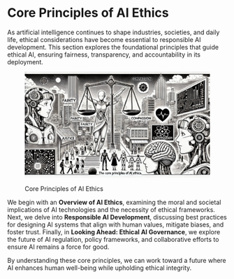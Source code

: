 # Core Principles of AI Ethics

As artificial intelligence continues to shape industries, societies, and daily life, ethical considerations have become essential to responsible AI development. This section explores the foundational principles that guide ethical AI, ensuring fairness, transparency, and accountability in its deployment.

<div align="left"><figure><img src="../../.gitbook/assets/a-core-principles-of-ai-ethics-min.png" alt="" width="563"><figcaption><p>Core Principles of AI Ethics</p></figcaption></figure></div>

We begin with an **Overview of AI Ethics**, examining the moral and societal implications of AI technologies and the necessity of ethical frameworks. Next, we delve into **Responsible AI Development**, discussing best practices for designing AI systems that align with human values, mitigate biases, and foster trust. Finally, in **Looking Ahead: Ethical AI Governance**, we explore the future of AI regulation, policy frameworks, and collaborative efforts to ensure AI remains a force for good.

By understanding these core principles, we can work toward a future where AI enhances human well-being while upholding ethical integrity.
